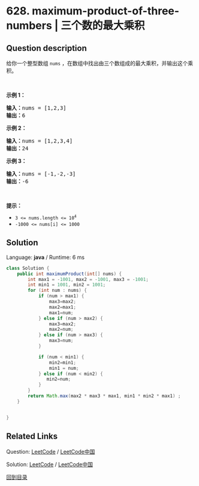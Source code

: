 ﻿# 628. maximum-product-of-three-numbers | 三个数的最大乘积

## Question description

<!--If you want to use the English description, use <p>Given an integer array <code>nums</code>, <em>find three numbers whose product is maximum and return the maximum product</em>.</p>

<p>&nbsp;</p>
<p><strong>Example 1:</strong></p>
<pre><strong>Input:</strong> nums = [1,2,3]
<strong>Output:</strong> 6
</pre><p><strong>Example 2:</strong></p>
<pre><strong>Input:</strong> nums = [1,2,3,4]
<strong>Output:</strong> 24
</pre><p><strong>Example 3:</strong></p>
<pre><strong>Input:</strong> nums = [-1,-2,-3]
<strong>Output:</strong> -6
</pre>
<p>&nbsp;</p>
<p><strong>Constraints:</strong></p>

<ul>
	<li><code>3 &lt;= nums.length &lt;=&nbsp;10<sup>4</sup></code></li>
	<li><code>-1000 &lt;= nums[i] &lt;= 1000</code></li>
</ul>
 instead-->
<p>给你一个整型数组 <code>nums</code> ，在数组中找出由三个数组成的最大乘积，并输出这个乘积。</p>

<p> </p>

<p><strong>示例 1：</strong></p>

<pre>
<strong>输入：</strong>nums = [1,2,3]
<strong>输出：</strong>6
</pre>

<p><strong>示例 2：</strong></p>

<pre>
<strong>输入：</strong>nums = [1,2,3,4]
<strong>输出：</strong>24
</pre>

<p><strong>示例 3：</strong></p>

<pre>
<strong>输入：</strong>nums = [-1,-2,-3]
<strong>输出：</strong>-6
</pre>

<p> </p>

<p><strong>提示：</strong></p>

<ul>
	<li><code>3 <= nums.length <= 10<sup>4</sup></code></li>
	<li><code>-1000 <= nums[i] <= 1000</code></li>
</ul>




## Solution

Language: **java**  /  Runtime: 6 ms

```java
class Solution {
    public int maximumProduct(int[] nums) {
        int max1 = -1001, max2 = -1001, max3 = -1001;
        int min1 = 1001, min2 = 1001;
        for (int num : nums) {
            if (num > max1) {
                max3=max2;
                max2=max1;
                max1=num;
            } else if (num > max2) {
                max3=max2;
                max2=num;
            } else if (num > max3) {
                max3=num;
            }

            if (num < min1) {
                min2=min1;
                min1 = num;
            } else if (num < min2) {
               min2=num;
            }
        }
        return Math.max(max2 * max3 * max1, min1 * min2 * max1) ;
    }


}
```



## Related Links

Question: [LeetCode](https://leetcode.com/problems/maximum-product-of-three-numbers/description/)  /  [LeetCode中国](https://leetcode-cn.com/problems/maximum-product-of-three-numbers/description/)

Solution: [LeetCode](https://leetcode.com/articles/maximum-product-of-three-numbers/)  /  [LeetCode中国](https://leetcode-cn.com/articles/maximum-product-of-three-numbers/)

[回到目录](../README.md)